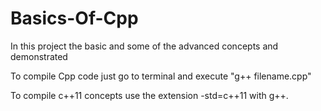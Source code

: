 # Basics-Of-Cpp

In this project the basic and some of the advanced concepts and demonstrated

To compile Cpp code just go to terminal and execute "g++ filename.cpp"

To compile c++11 concepts use the extension -std=c++11 with g++.
